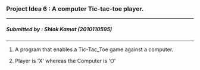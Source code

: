  ### Project Idea 6 :  A computer Tic-tac-toe player.
------------------------------------------------------
 ##### Submitted by : Shlok Kamat (2010110595)
------------------------------------------------------
1. A program that enables a Tic-Tac_Toe game against a computer.

2. Player is 'X' whereas the Computer is 'O'     
     
     <!-- 3. [GitHub](https://github.com/Shlok2002/CSD_101_Projects.git "Project Home") <!-- GitHub link of the project. -->

     
